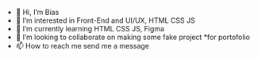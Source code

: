 - 👋 Hi, I’m Bias
- 👀 I’m interested in Front-End and UI/UX, HTML CSS JS
- 🌱 I’m currently learning HTML CSS JS, Figma
- 💞️ I’m looking to collaborate on making some fake project *for portofolio
- 📫 How to reach me send me a message

<!---
biaspace/biaspace is a ✨ special ✨ repository because its `README.md` (this file) appears on your GitHub profile.
You can click the Preview link to take a look at your changes.
--->
